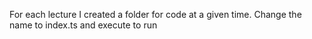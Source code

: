 For each lecture I created a folder for code at a given time. Change the name to index.ts and execute to run